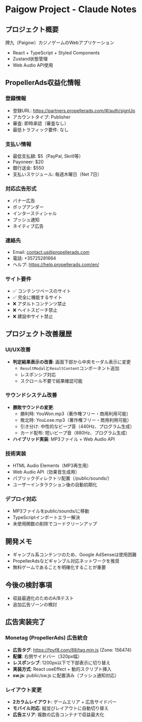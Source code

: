 # Paigow Project - Claude Notes

## プロジェクト概要
牌九（Paigow）カジノゲームのWebアプリケーション
- React + TypeScript + Styled Components
- Zustand状態管理
- Web Audio API使用

## PropellerAds収益化情報
### 登録情報
- 登録URL: https://partners.propellerads.com/#/auth/signUp
- アカウントタイプ: Publisher
- 審査: 即時承認（審査なし）
- 最低トラフィック要件: なし

### 支払い情報
- 最低支払額: $5（PayPal, Skrill等）
- Payoneer: $20
- 銀行送金: $550
- 支払いスケジュール: 毎週木曜日（Net 7日）

### 対応広告形式
- バナー広告
- ポップアンダー
- インタースティシャル
- プッシュ通知
- ネイティブ広告

### 連絡先
- Email: contact.us@propellerads.com
- 電話: +35725281664
- ヘルプ: https://help.propellerads.com/en/

### サイト要件
- ✅ コンテンツベースのサイト
- ✅ 完全に機能するサイト
- ❌ アダルトコンテンツ禁止
- ❌ ヘイトスピーチ禁止
- ❌ 建設中サイト禁止

## プロジェクト改善履歴

### UI/UX改善
- **判定結果表示の改善**: 画面下部から中央モーダル表示に変更
  - `ResultModal`と`ResultContent`コンポーネント追加
  - レスポンシブ対応
  - スクロール不要で結果確認可能

### サウンドシステム改善
- **勝敗サウンドの変更**:
  - 勝利時: YouWon.mp3（著作権フリー・商用利用可能）
  - 敗北時: YouLose.mp3（著作権フリー・商用利用可能）
  - 引き分け: 中性的なビープ音（440Hz、プログラム生成）
  - カード配布: 短いビープ音（880Hz、プログラム生成）
- **ハイブリッド実装**: MP3ファイル + Web Audio API

### 技術実装
- HTML Audio Elements（MP3再生用）
- Web Audio API（効果音生成用）
- パブリックディレクトリ配置（/public/sounds/）
- ユーザーインタラクション後の自動初期化

### デプロイ対応
- MP3ファイルをpublic/sounds/に移動
- TypeScriptインポートエラー解決
- 未使用関数の削除でコードクリーンアップ

## 開発メモ
- ギャンブル系コンテンツのため、Google AdSenseは使用困難
- PropellerAdsなどギャンブル対応ネットワークを推奨
- 無料ゲームであることを明確化することが重要

## 今後の検討事項
- 収益最適化のためのA/Bテスト
- 追加広告ゾーンの検討

## 広告実装完了
### Monetag (PropellerAds) 広告統合
- **広告タグ**: https://fpyf8.com/88/tag.min.js (Zone: 156474)
- **配置**: 右側サイドバー（320px幅）
- **レスポンシブ**: 1200px以下で下部表示に切り替え
- **実装方式**: React useEffect + 動的スクリプト挿入
- **sw.js**: public/sw.js に配置済み（プッシュ通知対応）

### レイアウト変更
- **2カラムレイアウト**: ゲームエリア + 広告サイドバー
- **モバイル対応**: 縦並びレイアウトに自動切り替え
- **広告エリア**: 複数の広告コンテナで収益最大化
